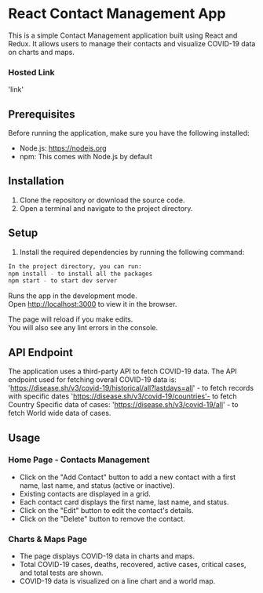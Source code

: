 # React Contact Management App

This is a simple Contact Management application built using React and Redux. It allows users to manage their contacts and visualize COVID-19 data on charts and maps.

### Hosted Link
'link'

## Prerequisites

Before running the application, make sure you have the following installed:

- Node.js: https://nodejs.org
- npm: This comes with Node.js by default

## Installation

1. Clone the repository or download the source code.
2. Open a terminal and navigate to the project directory.

## Setup

1. Install the required dependencies by running the following command:

```bash
In the project directory, you can run:
npm install - to install all the packages
npm start - to start dev server
```
Runs the app in the development mode.\
Open [http://localhost:3000](http://localhost:3000) to view it in the browser.

The page will reload if you make edits.\
You will also see any lint errors in the console.

## API Endpoint
The application uses a third-party API to fetch COVID-19 data. The API endpoint used for fetching overall COVID-19 data is: 
'https://disease.sh/v3/covid-19/historical/all?lastdays=all' - to fetch records with specific dates
'https://disease.sh/v3/covid-19/countries'- to fetch Country Specific data of cases:
'https://disease.sh/v3/covid-19/all' - to fetch World wide data of cases.  

## Usage
### Home Page - Contacts Management

- Click on the "Add Contact" button to add a new contact with a first name, last name, and status (active or inactive).
- Existing contacts are displayed in a grid.
- Each contact card displays the first name, last name, and status.
- Click on the "Edit" button to edit the contact's details.
- Click on the "Delete" button to remove the contact.
### Charts & Maps Page

- The page displays COVID-19 data in charts and maps.
- Total COVID-19 cases, deaths, recovered, active cases, critical cases, and total tests are shown.
- COVID-19 data is visualized on a line chart and a world map.
